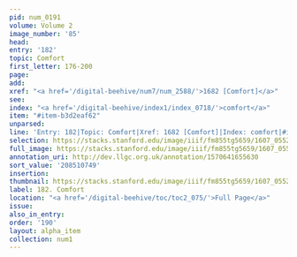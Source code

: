 ```yaml
---
pid: num_0191
volume: Volume 2
image_number: '85'
head:
entry: '182'
topic: Comfort
first_letter: 176-200
page:
add:
xref: "<a href='/digital-beehive/num7/num_2588/'>1682 [Comfort]</a>"
see:
index: "<a href='/digital-beehive/index1/index_0718/'>comfort</a>"
item: "#item-b3d2eaf62"
unparsed:
line: 'Entry: 182|Topic: Comfort|Xref: 1682 [Comfort]|Index: comfort|#item-b3d2eaf62'
selection: https://stacks.stanford.edu/image/iiif/fm855tg5659/1607_0552/263,749,3084,609/full/0/default.jpg
full_image: https://stacks.stanford.edu/image/iiif/fm855tg5659/1607_0552/full/full/0/default.jpg
annotation_uri: http://dev.llgc.org.uk/annotation/1570641655630
sort_value: '208510749'
insertion:
thumbnail: https://stacks.stanford.edu/image/iiif/fm855tg5659/1607_0552/263,749,600,180/250,/0/default.jpg
label: 182. Comfort
location: "<a href='/digital-beehive/toc/toc2_075/'>Full Page</a>"
issue:
also_in_entry:
order: '190'
layout: alpha_item
collection: num1
---
```

